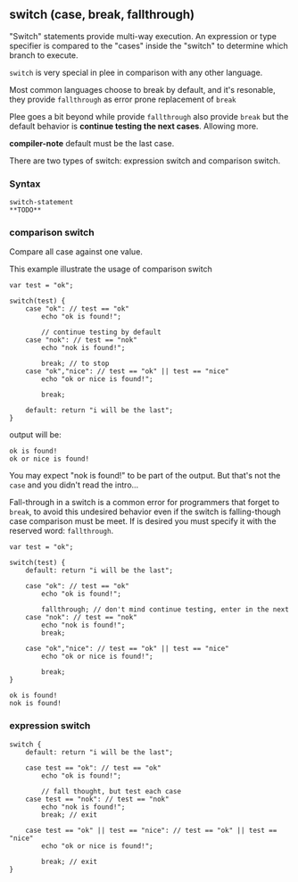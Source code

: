 ## switch (case, break, fallthrough)

"Switch" statements provide multi-way execution.
An expression or type specifier is compared to the "cases" inside
the "switch" to determine which branch to execute.

`switch` is very special in plee in comparison with any other
language.

Most common languages choose to break by default, and it's resonable, they provide `fallthrough` as error prone replacement of `break`

Plee goes a bit beyond while provide `fallthrough` also provide
`break` but the default behavior is **continue testing the next cases**.
Allowing more.

**compiler-note** default must be the last case.

There are two types of switch: expression switch and comparison switch.

### Syntax

```syntax
switch-statement
**TODO**
```

### comparison switch

Compare all case against one value.


This example illustrate the usage of comparison switch

```plee
var test = "ok";

switch(test) {
    case "ok": // test == "ok"
        echo "ok is found!";

        // continue testing by default
    case "nok": // test == "nok"
        echo "nok is found!";

        break; // to stop
    case "ok","nice": // test == "ok" || test == "nice"
        echo "ok or nice is found!";

        break;

    default: return "i will be the last";
}
```

output will be:

```
ok is found!
ok or nice is found!
```

You may expect "nok is found!" to be part of the output. But that's
not the `case` and you didn't read the intro...

Fall-through in a switch is a common error for programmers that
forget to `break`, to avoid this undesired behavior even if the
switch is falling-though case comparison must be meet.
If is desired you must specify it with the reserved word:
`fallthrough`.


```plee
var test = "ok";

switch(test) {
    default: return "i will be the last";

    case "ok": // test == "ok"
        echo "ok is found!";

        fallthrough; // don't mind continue testing, enter in the next
    case "nok": // test == "nok"
        echo "nok is found!";
        break;

    case "ok","nice": // test == "ok" || test == "nice"
        echo "ok or nice is found!";

        break;
}
```

```
ok is found!
nok is found!
```

### expression switch

```plee
switch {
    default: return "i will be the last";

    case test == "ok": // test == "ok"
        echo "ok is found!";

        // fall thought, but test each case
    case test == "nok": // test == "nok"
        echo "nok is found!";
        break; // exit

    case test == "ok" || test == "nice": // test == "ok" || test == "nice"
        echo "ok or nice is found!";

        break; // exit
}
```
